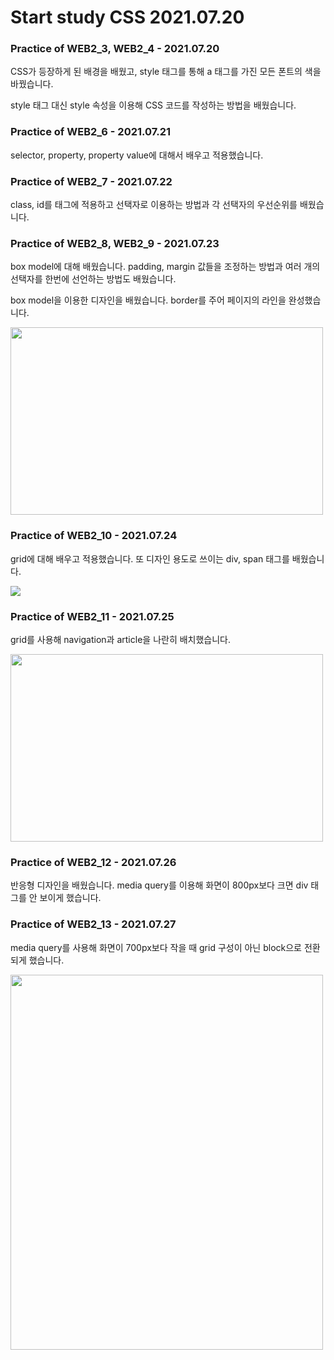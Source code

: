 # Start study CSS 2021.07.20

### Practice of WEB2_3, WEB2_4 - 2021.07.20
CSS가 등장하게 된 배경을 배웠고, style 태그를 통해 a 태그를 가진 모든 폰트의 색을 바꿨습니다.

style 태그 대신 style 속성을 이용해 CSS 코드를 작성하는 방법을 배웠습니다.

### Practice of WEB2_6 - 2021.07.21
selector, property, property value에 대해서 배우고 적용했습니다.

### Practice of WEB2_7 - 2021.07.22
class, id를 태그에 적용하고 선택자로 이용하는 방법과 각 선택자의 우선순위를 배웠습니다.

### Practice of WEB2_8, WEB2_9 - 2021.07.23
box model에 대해 배웠습니다. padding, margin 값들을 조정하는 방법과 여러 개의 선택자를 한번에 선언하는 방법도 배웠습니다.

box model을 이용한 디자인을 배웠습니다. border를 주어 페이지의 라인을 완성했습니다.

<img src="https://user-images.githubusercontent.com/68963707/126785220-5f51295e-4dee-4c86-b31f-d9005460862d.png" width="500" height="300">

### Practice of WEB2_10 - 2021.07.24
grid에 대해 배우고 적용했습니다. 또 디자인 용도로 쓰이는 div, span 태그를 배웠습니다.

<img src="https://user-images.githubusercontent.com/68963707/126872292-138dd5f2-f05f-46f0-b969-7156405833a4.png">

### Practice of WEB2_11 - 2021.07.25
grid를 사용해 navigation과 article을 나란히 배치했습니다.

<img src="https://user-images.githubusercontent.com/68963707/126903854-f5851708-c353-44a7-94c7-27af10eedb26.png" width="500" height="300">

### Practice of WEB2_12 - 2021.07.26
반응형 디자인을 배웠습니다. media query를 이용해 화면이 800px보다 크면 div 태그를 안 보이게 했습니다.

### Practice of WEB2_13 - 2021.07.27
media query를 사용해 화면이 700px보다 작을 때 grid 구성이 아닌 block으로 전환되게 했습니다.

<img src="https://user-images.githubusercontent.com/68963707/127014268-1d07e73f-dab6-4d5a-acab-ca4603d39450.png" width="500" height="600">
